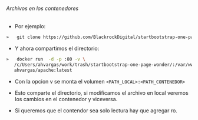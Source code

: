 ######   Archivos en los contenedores

- Por ejemplo:
<!-- .element: class="fragment"  -->
```bash
»   git clone https://github.com/BlackrockDigital/startbootstrap-one-page-wonder.git
```
<!-- .element: class="fragment"  -->
- Y ahora compartimos el directorio:
<!-- .element: class="fragment"  -->
```bash
»   docker run  -d -p :80 -v \
   /c/Users/ahvargas/work/trash/startbootstrap-one-page-wonder/:/var/www/html/  \
   ahvargas/apache:latest
```
<!-- .element: class="fragment"  -->
- Con la opcion v se monta el volumen <!-- .element: class="fragment"  --> ```<PATH_LOCAL>:<PATH_CONTENEDOR>```
<!-- .element: class="fragment"  -->
- Esto comparte el directorio, si modificamos el archivo en local veremos los cambios en el contenedor y viceversa.
<!-- .element: class="fragment"  -->
- Si queremos que el contendor sea solo lectura hay que agregar ro.
<!-- .element: class="fragment"  -->
